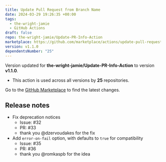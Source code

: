 ```yaml
---
title: Update Pull Request from Branch Name
date: 2024-03-29 19:26:35 +00:00
tags:
  - the-wright-jamie
  - GitHub Actions
draft: false
repo: the-wright-jamie/Update-PR-Info-Action
marketplace: https://github.com/marketplace/actions/update-pull-request-from-branch-name
version: v1.1.0
dependentsNumber: "25"
---
```



Version updated for **the-wright-jamie/Update-PR-Info-Action** to version **v1.1.0**.
- This action is used across all versions by **25** repositories.

Go to the [GitHub Marketplace](https://github.com/marketplace/actions/update-pull-request-from-branch-name) to find the latest changes.

## Release notes

- Fix deprecation notices 
    - Issue: #32 
    - PR: #33 
    - thank you @dzervoudakes for the fix
- Add `error-on-fail` option, with defaults to `true` for compatibility
    - Issue: #35 
    - PR: #36 
    - thank you @romkaspb for the idea
